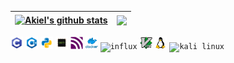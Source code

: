 
| <a href="https://github.com/akielaries/github-readme-stats"><img align="center" src="https://github-readme-stats.vercel.app/api?username=akielaries&show_icons=true&count_private=true&include_all_commits=false&theme=buefy&hide_border=true" alt="Akiel's github stats" /></a> | <a href="https://github.com/akielaries/github-readme-stats"><img align="center" src="https://github-readme-stats.vercel.app/api/top-langs/?username=akielaries&count_private=true&include_all_commits=false&hide=java,javascript,css,scss&exclude_repo=CS212-web-programming&langs_count=10&layout=compact&theme=buefy" /></a> |
| ------------- | ------------- |

<code><img height="20" alt="c" src="https://github.com/akielaries/akielaries/blob/main/imgs/C.png"></code>
<code><img height="20" alt="cpp" src="https://github.com/akielaries/akielaries/blob/main/imgs/C%2B%2B.png"></code>
<code><img height="20" alt="python" src="https://github.com/akielaries/akielaries/blob/main/imgs/Python.png"></code>
<code><img height="20" alt="assembly" src="https://raw.githubusercontent.com/github/explore/e495457f5ff28c343f9e422f8e3cf80fd3e80890/topics/assembly/assembly.png"></code>
<code><img height="20" alt="mqtt" src="https://raw.githubusercontent.com/github/explore/6afe2c43768e7ef1e252839a1f1c12b730faa007/topics/mqtt/mqtt.png"></code>
<code><img height="20" alt="docker" src="https://raw.githubusercontent.com/github/explore/80688e429a7d4ef2fca1e82350fe8e3517d3494d/topics/docker/docker.png"></code>
<code><img height="20" alt="influx" src="https://assets.zabbix.com/img/brands/influxdb.svg"></code>
<code><img height="20" alt="vim" src="https://raw.githubusercontent.com/github/explore/80688e429a7d4ef2fca1e82350fe8e3517d3494d/topics/vim/vim.png"></code>
<code><img height="20" alt="linux" src="https://raw.githubusercontent.com/github/explore/80688e429a7d4ef2fca1e82350fe8e3517d3494d/topics/linux/linux.png"></code>
<code><img height="20" alt="kali linux" src="https://upload.wikimedia.org/wikipedia/commons/thumb/4/4b/Kali_Linux_2.0_wordmark.svg/1200px-Kali_Linux_2.0_wordmark.svg.png"></code>
